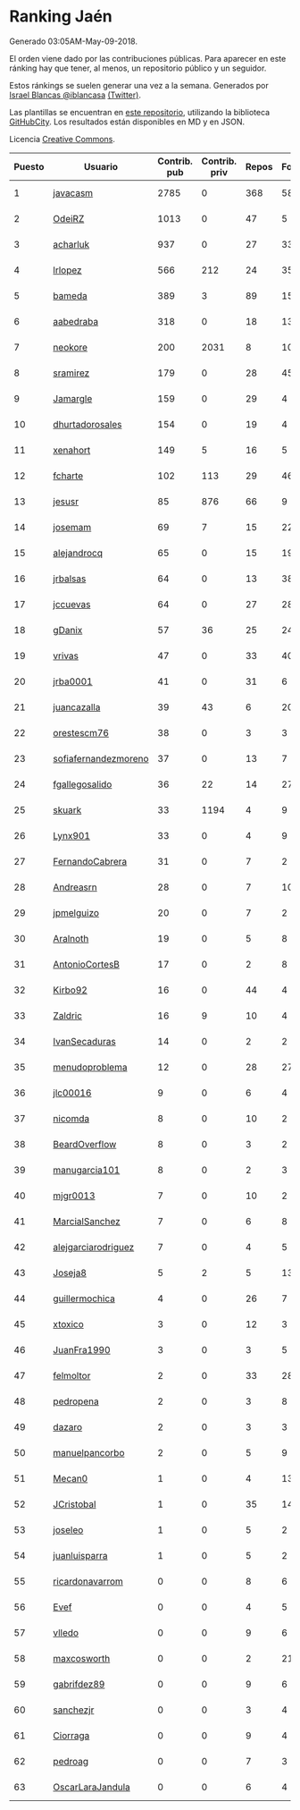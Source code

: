 # Ranking Jaén

Generado 03:05AM-May-09-2018.

El orden viene dado por las contribuciones públicas. Para aparecer en este ránking hay que tener, al menos, un repositorio público y un seguidor.

Estos ránkings se suelen generar una vez a la semana. Generados por [Israel Blancas @iblancasa](https://github.com/iblancasa/) [(Twitter)](https://twitter.com/iblancasa).

Las plantillas se encuentran en [este repositorio](https://github.com/iblancasa/GH-Spanish-Ranking), utilizando la biblioteca [GitHubCity](https://github.com/iblancasa/GitHubCity). Los resultados están disponibles en MD y en JSON.

Licencia [Creative Commons](https://creativecommons.org/licenses/by/4.0/).

| Puesto   |  Usuario  | Contrib. pub | Contrib. priv |Repos| Followers | Desde |  Avatar  |
|----------|-----------|--------------|---------------|-----|-----------|-------|----------|
|1|[javacasm](https://github.com/javacasm)|2785|0|368|58|2013-03-12|![javacasm](https://avatars0.githubusercontent.com/u/3841695)|
|2|[OdeiRZ](https://github.com/OdeiRZ)|1013|0|47|5|2014-10-01|![OdeiRZ](https://avatars3.githubusercontent.com/u/8981290)|
|3|[acharluk](https://github.com/acharluk)|937|0|27|33|2013-08-03|![acharluk](https://avatars0.githubusercontent.com/u/5154281)|
|4|[lrlopez](https://github.com/lrlopez)|566|212|24|35|2011-01-04|![lrlopez](https://avatars3.githubusercontent.com/u/547387)|
|5|[bameda](https://github.com/bameda)|389|3|89|157|2011-06-26|![bameda](https://avatars1.githubusercontent.com/u/877218)|
|6|[aabedraba](https://github.com/aabedraba)|318|0|18|13|2017-04-19|![aabedraba](https://avatars2.githubusercontent.com/u/27779735)|
|7|[neokore](https://github.com/neokore)|200|2031|8|10|2011-07-25|![neokore](https://avatars3.githubusercontent.com/u/938057)|
|8|[sramirez](https://github.com/sramirez)|179|0|28|45|2010-12-02|![sramirez](https://avatars0.githubusercontent.com/u/506548)|
|9|[Jamargle](https://github.com/Jamargle)|159|0|29|4|2015-03-24|![Jamargle](https://avatars3.githubusercontent.com/u/11638357)|
|10|[dhurtadorosales](https://github.com/dhurtadorosales)|154|0|19|4|2016-09-19|![dhurtadorosales](https://avatars3.githubusercontent.com/u/22294592)|
|11|[xenahort](https://github.com/xenahort)|149|5|16|5|2016-03-30|![xenahort](https://avatars3.githubusercontent.com/u/18160833)|
|12|[fcharte](https://github.com/fcharte)|102|113|29|46|2014-08-05|![fcharte](https://avatars0.githubusercontent.com/u/8365501)|
|13|[jesusr](https://github.com/jesusr)|85|876|66|9|2011-12-11|![jesusr](https://avatars1.githubusercontent.com/u/1256168)|
|14|[josemam](https://github.com/josemam)|69|7|15|22|2015-03-14|![josemam](https://avatars1.githubusercontent.com/u/11481209)|
|15|[alejandrocq](https://github.com/alejandrocq)|65|0|15|19|2010-05-20|![alejandrocq](https://avatars2.githubusercontent.com/u/282431)|
|16|[jrbalsas](https://github.com/jrbalsas)|64|0|13|38|2010-08-07|![jrbalsas](https://avatars1.githubusercontent.com/u/356995)|
|17|[jccuevas](https://github.com/jccuevas)|64|0|27|28|2013-04-10|![jccuevas](https://avatars3.githubusercontent.com/u/4116619)|
|18|[gDanix](https://github.com/gDanix)|57|36|25|24|2011-10-10|![gDanix](https://avatars0.githubusercontent.com/u/1117657)|
|19|[vrivas](https://github.com/vrivas)|47|0|33|40|2012-12-14|![vrivas](https://avatars3.githubusercontent.com/u/3046042)|
|20|[jrba0001](https://github.com/jrba0001)|41|0|31|6|2016-07-17|![jrba0001](https://avatars0.githubusercontent.com/u/20506159)|
|21|[juancazalla](https://github.com/juancazalla)|39|43|6|20|2015-03-24|![juancazalla](https://avatars3.githubusercontent.com/u/11631002)|
|22|[orestescm76](https://github.com/orestescm76)|38|0|3|3|2016-09-04|![orestescm76](https://avatars2.githubusercontent.com/u/21990645)|
|23|[sofiafernandezmoreno](https://github.com/sofiafernandezmoreno)|37|0|13|7|2014-11-21|![sofiafernandezmoreno](https://avatars2.githubusercontent.com/u/9881063)|
|24|[fgallegosalido](https://github.com/fgallegosalido)|36|22|14|27|2015-03-24|![fgallegosalido](https://avatars1.githubusercontent.com/u/11628855)|
|25|[skuark](https://github.com/skuark)|33|1194|4|9|2010-10-26|![skuark](https://avatars3.githubusercontent.com/u/454382)|
|26|[Lynx901](https://github.com/Lynx901)|33|0|4|9|2014-11-11|![Lynx901](https://avatars0.githubusercontent.com/u/9676003)|
|27|[FernandoCabrera](https://github.com/FernandoCabrera)|31|0|7|2|2017-09-13|![FernandoCabrera](https://avatars3.githubusercontent.com/u/31919710)|
|28|[Andreasrn](https://github.com/Andreasrn)|28|0|7|10|2016-03-31|![Andreasrn](https://avatars1.githubusercontent.com/u/18190696)|
|29|[jpmelguizo](https://github.com/jpmelguizo)|20|0|7|2|2013-01-29|![jpmelguizo](https://avatars0.githubusercontent.com/u/3415524)|
|30|[Aralnoth](https://github.com/Aralnoth)|19|0|5|8|2011-04-06|![Aralnoth](https://avatars2.githubusercontent.com/u/712551)|
|31|[AntonioCortesB](https://github.com/AntonioCortesB)|17|0|2|8|2016-09-15|![AntonioCortesB](https://avatars0.githubusercontent.com/u/22213551)|
|32|[Kirbo92](https://github.com/Kirbo92)|16|0|44|4|2011-01-12|![Kirbo92](https://avatars2.githubusercontent.com/u/559575)|
|33|[Zaldric](https://github.com/Zaldric)|16|9|10|4|2016-03-29|![Zaldric](https://avatars0.githubusercontent.com/u/18138275)|
|34|[IvanSecaduras](https://github.com/IvanSecaduras)|14|0|2|2|2015-09-25|![IvanSecaduras](https://avatars2.githubusercontent.com/u/14834225)|
|35|[menudoproblema](https://github.com/menudoproblema)|12|0|28|27|2011-08-12|![menudoproblema](https://avatars3.githubusercontent.com/u/976187)|
|36|[jlc00016](https://github.com/jlc00016)|9|0|6|4|2015-06-05|![jlc00016](https://avatars1.githubusercontent.com/u/12764652)|
|37|[nicomda](https://github.com/nicomda)|8|0|10|2|2013-06-13|![nicomda](https://avatars1.githubusercontent.com/u/4690565)|
|38|[BeardOverflow](https://github.com/BeardOverflow)|8|0|3|2|2013-04-13|![BeardOverflow](https://avatars1.githubusercontent.com/u/4147595)|
|39|[manugarcia101](https://github.com/manugarcia101)|8|0|2|3|2017-09-22|![manugarcia101](https://avatars2.githubusercontent.com/u/32204662)|
|40|[mjgr0013](https://github.com/mjgr0013)|7|0|10|2|2014-10-01|![mjgr0013](https://avatars2.githubusercontent.com/u/8981247)|
|41|[MarcialSanchez](https://github.com/MarcialSanchez)|7|0|6|8|2015-10-03|![MarcialSanchez](https://avatars0.githubusercontent.com/u/14955899)|
|42|[alejgarciarodriguez](https://github.com/alejgarciarodriguez)|7|0|4|5|2015-12-19|![alejgarciarodriguez](https://avatars0.githubusercontent.com/u/16359911)|
|43|[Joseja8](https://github.com/Joseja8)|5|2|5|13|2014-07-12|![Joseja8](https://avatars0.githubusercontent.com/u/8145991)|
|44|[guillermochica](https://github.com/guillermochica)|4|0|26|7|2014-10-20|![guillermochica](https://avatars3.githubusercontent.com/u/9317092)|
|45|[xtoxico](https://github.com/xtoxico)|3|0|12|3|2012-08-07|![xtoxico](https://avatars0.githubusercontent.com/u/2110997)|
|46|[JuanFra1990](https://github.com/JuanFra1990)|3|0|3|5|2015-10-22|![JuanFra1990](https://avatars2.githubusercontent.com/u/15248743)|
|47|[felmoltor](https://github.com/felmoltor)|2|0|33|28|2011-06-13|![felmoltor](https://avatars2.githubusercontent.com/u/846513)|
|48|[pedropena](https://github.com/pedropena)|2|0|3|8|2011-06-07|![pedropena](https://avatars0.githubusercontent.com/u/834583)|
|49|[dazaro](https://github.com/dazaro)|2|0|3|3|2014-10-08|![dazaro](https://avatars1.githubusercontent.com/u/9086676)|
|50|[manuelpancorbo](https://github.com/manuelpancorbo)|2|0|5|9|2014-11-04|![manuelpancorbo](https://avatars1.githubusercontent.com/u/9550738)|
|51|[Mecan0](https://github.com/Mecan0)|1|0|4|13|2013-06-11|![Mecan0](https://avatars1.githubusercontent.com/u/4668637)|
|52|[JCristobal](https://github.com/JCristobal)|1|0|35|14|2014-09-23|![JCristobal](https://avatars3.githubusercontent.com/u/8878426)|
|53|[joseleo](https://github.com/joseleo)|1|0|5|2|2015-03-19|![joseleo](https://avatars2.githubusercontent.com/u/11560011)|
|54|[juanluisparra](https://github.com/juanluisparra)|1|0|5|2|2016-09-19|![juanluisparra](https://avatars0.githubusercontent.com/u/22294638)|
|55|[ricardonavarrom](https://github.com/ricardonavarrom)|0|0|8|6|2012-11-20|![ricardonavarrom](https://avatars2.githubusercontent.com/u/2845589)|
|56|[Evef](https://github.com/Evef)|0|0|4|5|2012-12-15|![Evef](https://avatars1.githubusercontent.com/u/3052550)|
|57|[vlledo](https://github.com/vlledo)|0|0|9|6|2011-03-28|![vlledo](https://avatars3.githubusercontent.com/u/695429)|
|58|[maxcosworth](https://github.com/maxcosworth)|0|0|2|21|2010-09-06|![maxcosworth](https://avatars1.githubusercontent.com/u/389437)|
|59|[gabrifdez89](https://github.com/gabrifdez89)|0|0|9|6|2013-02-26|![gabrifdez89](https://avatars0.githubusercontent.com/u/3704317)|
|60|[sanchezjr](https://github.com/sanchezjr)|0|0|3|4|2013-12-17|![sanchezjr](https://avatars0.githubusercontent.com/u/6205905)|
|61|[Ciorraga](https://github.com/Ciorraga)|0|0|9|4|2013-11-08|![Ciorraga](https://avatars1.githubusercontent.com/u/5888071)|
|62|[pedroag](https://github.com/pedroag)|0|0|7|3|2013-09-23|![pedroag](https://avatars1.githubusercontent.com/u/5517655)|
|63|[OscarLaraJandula](https://github.com/OscarLaraJandula)|0|0|6|4|2016-09-19|![OscarLaraJandula](https://avatars0.githubusercontent.com/u/22294687)|

